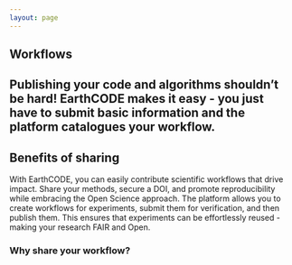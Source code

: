 ```yaml
---
layout: page
---
```

<section class="blue hero">

# Workflows
## Publishing your code and algorithms shouldn’t be hard!​ EarthCODE makes it easy - you just have to submit basic information and the platform catalogues your workflow.

</section>
<section class="white">

## Benefits of sharing
With EarthCODE, you can easily contribute scientific workflows that drive impact. Share your methods, secure a DOI, and promote reproducibility while embracing the Open Science approach. The platform allows you to create workflows for experiments, submit them for verification, and then publish them. This ensures that experiments can be effortlessly reused - making your research FAIR and Open.

### Why share your workflow?

  <esa-cards>
    <esa-card
      icon='<svg width="40" height="40" viewBox="0 0 40 40" fill="none" xmlns="http://www.w3.org/2000/svg"><path d="M19.9987 3.33337C10.7987 3.33337 3.33203 10.8 3.33203 20C3.33203 29.2 10.7987 36.6667 19.9987 36.6667C29.1987 36.6667 36.6654 29.2 36.6654 20C36.6654 10.8 29.1987 3.33337 19.9987 3.33337ZM19.9987 33.3334C12.6487 33.3334 6.66536 27.35 6.66536 20C6.66536 12.65 12.6487 6.66671 19.9987 6.66671C27.3487 6.66671 33.332 12.65 33.332 20C33.332 27.35 27.3487 33.3334 19.9987 33.3334ZM27.6487 12.6334L16.6654 23.6167L12.3487 19.3167L9.9987 21.6667L16.6654 28.3334L29.9987 15L27.6487 12.6334Z" fill="green"/></svg>'
      title="Increased Visibility"
      description="Showcase your research experiments on a global stage, driving broader recognition and impact within the scientific community. Share your workflow and findings results seamlessly through intuitive dashboards, advanced visualizations, and compelling storytelling"
    ></esa-card>
    <esa-card
      icon='<svg width="40" height="40" viewBox="0 0 40 40" fill="none" xmlns="http://www.w3.org/2000/svg"><path d="M19.9987 3.33337C10.7987 3.33337 3.33203 10.8 3.33203 20C3.33203 29.2 10.7987 36.6667 19.9987 36.6667C29.1987 36.6667 36.6654 29.2 36.6654 20C36.6654 10.8 29.1987 3.33337 19.9987 3.33337ZM19.9987 33.3334C12.6487 33.3334 6.66536 27.35 6.66536 20C6.66536 12.65 12.6487 6.66671 19.9987 6.66671C27.3487 6.66671 33.332 12.65 33.332 20C33.332 27.35 27.3487 33.3334 19.9987 33.3334ZM27.6487 12.6334L16.6654 23.6167L12.3487 19.3167L9.9987 21.6667L16.6654 28.3334L29.9987 15L27.6487 12.6334Z" fill="green"/></svg>'
      title="DOI Assignment and Long-Term Storage"
      description="Secure a unique DOI for your workflows, enhancing citation and reproducibility of your work"
    ></esa-card>
    <esa-card
      icon='<svg width="40" height="40" viewBox="0 0 40 40" fill="none" xmlns="http://www.w3.org/2000/svg"><path d="M19.9987 3.33337C10.7987 3.33337 3.33203 10.8 3.33203 20C3.33203 29.2 10.7987 36.6667 19.9987 36.6667C29.1987 36.6667 36.6654 29.2 36.6654 20C36.6654 10.8 29.1987 3.33337 19.9987 3.33337ZM19.9987 33.3334C12.6487 33.3334 6.66536 27.35 6.66536 20C6.66536 12.65 12.6487 6.66671 19.9987 6.66671C27.3487 6.66671 33.332 12.65 33.332 20C33.332 27.35 27.3487 33.3334 19.9987 33.3334ZM27.6487 12.6334L16.6654 23.6167L12.3487 19.3167L9.9987 21.6667L16.6654 28.3334L29.9987 15L27.6487 12.6334Z" fill="green"/></svg>'
      title="Collaboration"
      description="Connect with peers, find and re-use other’s published workflows. Share your code development at any stage of your research!"
    ></esa-card>
  </esa-cards>
</section>
